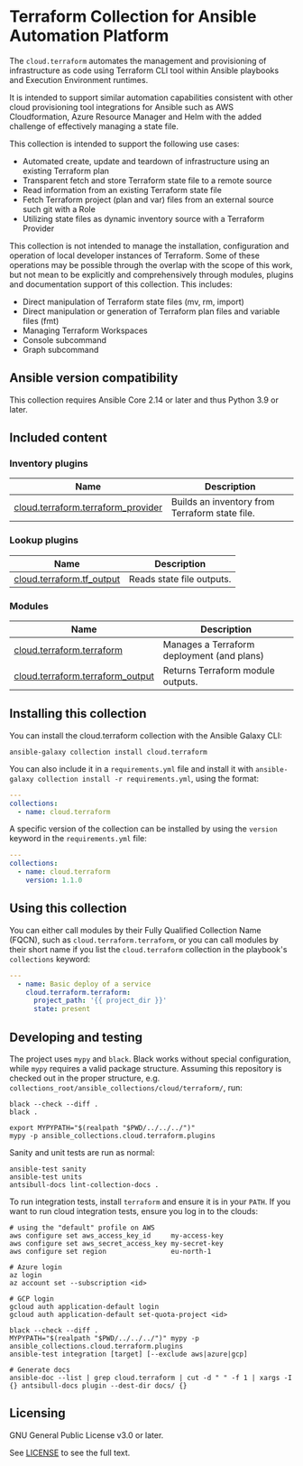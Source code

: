 # Terraform Collection for Ansible Automation Platform

The `cloud.terraform` automates the management and provisioning of infrastructure as code using Terraform CLI tool within Ansible playbooks and Execution Environment runtimes.

It is intended to support similar automation capabilities consistent with other cloud provisioning tool integrations for Ansible such as AWS Cloudformation, Azure Resource Manager and Helm with the added challenge of effectively managing a state file.

This collection is intended to support the following use cases:

* Automated create, update and teardown of infrastructure using an existing Terraform plan
* Transparent fetch and store Terraform state file to a remote source
* Read information from an existing Terraform state file
* Fetch Terraform project (plan and var) files from an external source such git with a Role
* Utilizing state files as dynamic inventory source with a Terraform Provider

This collection is not intended to manage the installation, configuration and operation of local developer instances of Terraform. Some of these operations may be possible through the overlap with the scope of this work, but not mean to be explicitly and comprehensively through modules, plugins and documentation support of this collection. This includes:

* Direct manipulation of Terraform state files (mv, rm, import)
* Direct manipulation or generation of Terraform plan files and variable files (fmt)
* Managing Terraform Workspaces
* Console subcommand
* Graph subcommand

## Ansible version compatibility

This collection requires Ansible Core 2.14 or later and thus Python 3.9 or later.

## Included content
<!--start collection content-->
### Inventory plugins
Name | Description
--- | ---
[cloud.terraform.terraform_provider](https://github.com/ansible-collections/cloud.terraform/blob/stable-3/docs/cloud.terraform.terraform_provider_inventory.rst)|Builds an inventory from Terraform state file.

### Lookup plugins
Name | Description
--- | ---
[cloud.terraform.tf_output](https://github.com/ansible-collections/cloud.terraform/blob/stable-3/docs/cloud.terraform.tf_output_lookup.rst)|Reads state file outputs.

### Modules
Name | Description
--- | ---
[cloud.terraform.terraform](https://github.com/ansible-collections/cloud.terraform/blob/stable-3/docs/cloud.terraform.terraform_module.rst)|Manages a Terraform deployment (and plans)
[cloud.terraform.terraform_output](https://github.com/ansible-collections/cloud.terraform/blob/stable-3/docs/cloud.terraform.terraform_output_module.rst)|Returns Terraform module outputs.

<!--end collection content-->

## Installing this collection

You can install the cloud.terraform collection with the Ansible Galaxy CLI:

    ansible-galaxy collection install cloud.terraform

You can also include it in a `requirements.yml` file and install it with `ansible-galaxy collection install -r requirements.yml`, using the format:

```yaml
---
collections:
  - name: cloud.terraform
```

A specific version of the collection can be installed by using the `version` keyword in the `requirements.yml` file:

```yaml
---
collections:
  - name: cloud.terraform
    version: 1.1.0
```

## Using this collection

You can either call modules by their Fully Qualified Collection Name (FQCN), such as `cloud.terraform.terraform`, or you can call modules by their short name if you list the `cloud.terraform` collection in the playbook's `collections` keyword:

```yaml
---
  - name: Basic deploy of a service
    cloud.terraform.terraform:
      project_path: '{{ project_dir }}'
      state: present
```

## Developing and testing

The project uses `mypy` and `black`.
Black works without special configuration, while `mypy` requires a valid package structure.
Assuming this repository is checked out in the proper structure,
e.g. `collections_root/ansible_collections/cloud/terraform/`, run:

```shell
black --check --diff .
black .

export MYPYPATH="$(realpath "$PWD/../../../")"
mypy -p ansible_collections.cloud.terraform.plugins
```

Sanity and unit tests are run as normal:

```shell
ansible-test sanity
ansible-test units
antsibull-docs lint-collection-docs .
```

To run integration tests, install `terraform` and ensure it is in your `PATH`.
If you want to run cloud integration tests, ensure you log in to the clouds:

```shell
# using the "default" profile on AWS
aws configure set aws_access_key_id     my-access-key
aws configure set aws_secret_access_key my-secret-key
aws configure set region                eu-north-1

# Azure login
az login
az account set --subscription <id>

# GCP login
gcloud auth application-default login
gcloud auth application-default set-quota-project <id>

black --check --diff .
MYPYPATH="$(realpath "$PWD/../../../")" mypy -p ansible_collections.cloud.terraform.plugins
ansible-test integration [target] [--exclude aws|azure|gcp]

# Generate docs
ansible-doc --list | grep cloud.terraform | cut -d " " -f 1 | xargs -I {} antsibull-docs plugin --dest-dir docs/ {}
```

## Licensing

GNU General Public License v3.0 or later.

See [LICENSE](https://github.com/ansible-collections/cloud.terraform/blob/stable-3x/LICENSE) to see the full text.
